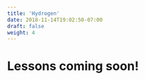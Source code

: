 ```yaml
---
title: 'Hydrogen'
date: 2018-11-14T19:02:50-07:00
draft: false
weight: 4
---
```


# Lessons coming soon!